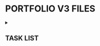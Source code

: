 <h1>PORTFOLIO V3 FILES</h1> 
<details><summary><h2>TASK LIST</h2></summary>

- [x] Scaffold React/Vite
- [x] Upgrade to React 19 & other
- [x] Enable React Compiler
- [x] Set up TanStack Router
- [x] Push to GitHub
- [ ] Layout, site styles & design
- [x] Find font(s)
- [ ] Webdev page
- [ ] Metadata & Icons
- [ ] Buy Domain Name
- [x] Set up Cloudflare Pages
- [ ] Set up nameserver pointers
- [x] Link GitHub repo to Cloudflare Pages w/ autodeploy
- [ ] Gamedev page
- [ ] ...
- [ ] Consider badges instead of text for text stack bio in nav sidebar
- [ ] @container has decent adoption by now, see if I can find an excuse to use it?
- [ ] New webdev header image

</details>
